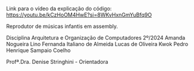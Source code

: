 Link para o vídeo da explicação do código: https://youtu.be/kCzHoOM4HwE?si=8WKvHxnGmYuBfq9O

Reprodutor de músicas infantis em assembly.

Disciplina Arquitetura e Organização de Computadores 2º/2024
Amanda Nogueira Lino
Fernanda Italiano de Almeida
Lucas de Oliveira Kwok
Pedro Henrique Sampaio Coelho

Profª.Dra. Denise Stringhini - Orientadora

